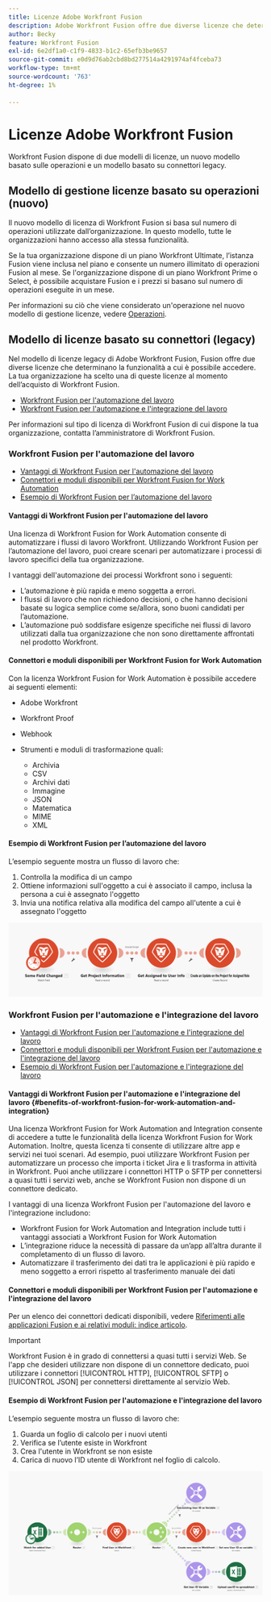 ```yaml
---
title: Licenze Adobe Workfront Fusion
description: Adobe Workfront Fusion offre due diverse licenze che determinano la funzionalità a cui è possibile accedere. La tua organizzazione ha scelto una di queste licenze al momento dell’acquisto di Workfront Fusion.
author: Becky
feature: Workfront Fusion
exl-id: 6e2df1a0-c1f9-4833-b1c2-65efb3be9657
source-git-commit: e0d9d76ab2cbd8bd277514a4291974af4fceba73
workflow-type: tm+mt
source-wordcount: '763'
ht-degree: 1%

---
```


# Licenze Adobe Workfront Fusion

Workfront Fusion dispone di due modelli di licenze, un nuovo modello basato sulle operazioni e un modello basato su connettori legacy.

## Modello di gestione licenze basato su operazioni (nuovo)

Il nuovo modello di licenza di Workfront Fusion si basa sul numero di operazioni utilizzate dall’organizzazione. In questo modello, tutte le organizzazioni hanno accesso alla stessa funzionalità.

Se la tua organizzazione dispone di un piano Workfront Ultimate, l’istanza Fusion viene inclusa nel piano e consente un numero illimitato di operazioni Fusion al mese. Se l&#39;organizzazione dispone di un piano Workfront Prime o Select, è possibile acquistare Fusion e i prezzi si basano sul numero di operazioni eseguite in un mese.

Per informazioni su ciò che viene considerato un&#39;operazione nel nuovo modello di gestione licenze, vedere [Operazioni](/help/workfront-fusion/set-up-and-manage-workfront-fusion/licensing-operations-overview/operations-in-workfront-fusion.md).

## Modello di licenze basato su connettori (legacy)

Nel modello di licenze legacy di Adobe Workfront Fusion, Fusion offre due diverse licenze che determinano la funzionalità a cui è possibile accedere. La tua organizzazione ha scelto una di queste licenze al momento dell’acquisto di Workfront Fusion.

* [Workfront Fusion per l&#39;automazione del lavoro](#workfront-fusion-for-work-automation)
* [Workfront Fusion per l&#39;automazione e l&#39;integrazione del lavoro](#workfront-fusion-for-work-automation-and-integration)

Per informazioni sul tipo di licenza di Workfront Fusion di cui dispone la tua organizzazione, contatta l’amministratore di Workfront Fusion.

### Workfront Fusion per l&#39;automazione del lavoro

* [Vantaggi di Workfront Fusion per l&#39;automazione del lavoro](#benefits-of-workfront-fusion-for-work-automation)
* [Connettori e moduli disponibili per Workfront Fusion for Work Automation](#connectors-and-modules-available-for-workfront-fusion-for-work-automation)
* [Esempio di Workfront Fusion per l’automazione del lavoro](#example-of-workfront-fusion-for-work-automation)

#### Vantaggi di Workfront Fusion per l&#39;automazione del lavoro

Una licenza di Workfront Fusion for Work Automation consente di automatizzare i flussi di lavoro Workfront. Utilizzando Workfront Fusion per l’automazione del lavoro, puoi creare scenari per automatizzare i processi di lavoro specifici della tua organizzazione.

I vantaggi dell&#39;automazione dei processi Workfront sono i seguenti:

* L’automazione è più rapida e meno soggetta a errori.
* I flussi di lavoro che non richiedono decisioni, o che hanno decisioni basate su logica semplice come se/allora, sono buoni candidati per l’automazione.
* L’automazione può soddisfare esigenze specifiche nei flussi di lavoro utilizzati dalla tua organizzazione che non sono direttamente affrontati nel prodotto Workfront.

#### Connettori e moduli disponibili per Workfront Fusion for Work Automation

Con la licenza Workfront Fusion for Work Automation è possibile accedere ai seguenti elementi:

* Adobe Workfront
* Workfront Proof
* Webhook
* Strumenti e moduli di trasformazione quali:

   * Archivia
   * CSV
   * Archivi dati
   * Immagine
   * JSON
   * Matematica
   * MIME
   * XML

#### Esempio di Workfront Fusion per l’automazione del lavoro

L’esempio seguente mostra un flusso di lavoro che:

1. Controlla la modifica di un campo
1. Ottiene informazioni sull&#39;oggetto a cui è associato il campo, inclusa la persona a cui è assegnato l&#39;oggetto
1. Invia una notifica relativa alla modifica del campo all&#39;utente a cui è assegnato l&#39;oggetto

![Esempio di automazione](assets/fusion-template-example.png)

### Workfront Fusion per l&#39;automazione e l&#39;integrazione del lavoro

* [Vantaggi di Workfront Fusion per l&#39;automazione e l&#39;integrazione del lavoro](#benefits-of-workfront-fusion-for-work-automation-and-integration)
* [Connettori e moduli disponibili per Workfront Fusion per l&#39;automazione e l&#39;integrazione del lavoro](#connectors-and-modules-available-for-workfront-fusion-for-work-automation-and-integration)
* [Esempio di Workfront Fusion per l&#39;automazione e l&#39;integrazione del lavoro](#example-of-workfront-fusion-for-work-automation-and-integration)

#### Vantaggi di Workfront Fusion per l&#39;automazione e l&#39;integrazione del lavoro {#benefits-of-workfront-fusion-for-work-automation-and-integration}

Una licenza Workfront Fusion for Work Automation and Integration consente di accedere a tutte le funzionalità della licenza Workfront Fusion for Work Automation. Inoltre, questa licenza ti consente di utilizzare altre app e servizi nei tuoi scenari. Ad esempio, puoi utilizzare Workfront Fusion per automatizzare un processo che importa i ticket Jira e li trasforma in attività in Workfront. Puoi anche utilizzare i connettori HTTP o SFTP per connettersi a quasi tutti i servizi web, anche se Workfront Fusion non dispone di un connettore dedicato.

I vantaggi di una licenza Workfront Fusion per l&#39;automazione del lavoro e l&#39;integrazione includono:

* Workfront Fusion for Work Automation and Integration include tutti i vantaggi associati a Workfront Fusion for Work Automation
* L’integrazione riduce la necessità di passare da un’app all’altra durante il completamento di un flusso di lavoro.
* Automatizzare il trasferimento dei dati tra le applicazioni è più rapido e meno soggetto a errori rispetto al trasferimento manuale dei dati

#### Connettori e moduli disponibili per Workfront Fusion per l&#39;automazione e l&#39;integrazione del lavoro

Per un elenco dei connettori dedicati disponibili, vedere [Riferimenti alle applicazioni Fusion e ai relativi moduli: indice articolo](/help/workfront-fusion/references/apps-and-modules/apps-and-modules-toc.md).

>[!IMPORTANT]
>
>Workfront Fusion è in grado di connettersi a quasi tutti i servizi Web. Se l&#39;app che desideri utilizzare non dispone di un connettore dedicato, puoi utilizzare i connettori [!UICONTROL HTTP], [!UICONTROL SFTP] o [!UICONTROL JSON] per connettersi direttamente al servizio Web.

#### Esempio di Workfront Fusion per l&#39;automazione e l&#39;integrazione del lavoro

L’esempio seguente mostra un flusso di lavoro che:

1. Guarda un foglio di calcolo per i nuovi utenti
1. Verifica se l’utente esiste in Workfront
1. Crea l&#39;utente in Workfront se non esiste
1. Carica di nuovo l’ID utente di Workfront nel foglio di calcolo.

![Esempio di automazione](assets/fusion-integration-example.png)
